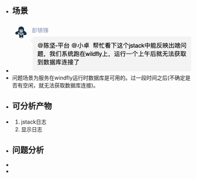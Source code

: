 - ## 场景
- ![image.png](../assets/image_1652858946125_0.png)
- 问题场景为服务在windfly运行时数据库是可用的。过一段时间之后(不确定是否有空闲，就无法获取数据库连接)。
- ## 可分析产物
- 1. jstack日志
  2. 显示日志
- ## 问题分析
-
-